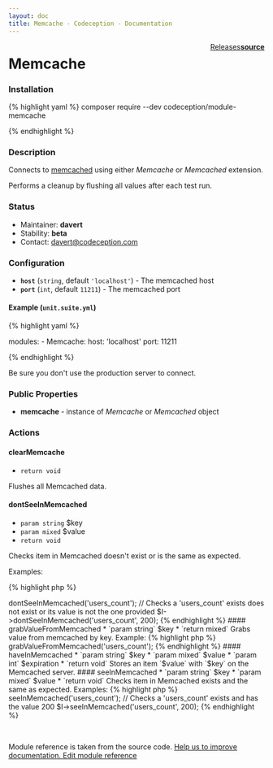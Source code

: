 ```yaml
---
layout: doc
title: Memcache - Codeception - Documentation
---
```




<div class="btn-group" role="group" style="float: right" aria-label="..."><a class="btn btn-default" href="https://github.com/Codeception/module-Memcache/releases">Releases</a><a class="btn btn-default" href="https://github.com/Codeception/module-memcache/tree/master/src/Codeception/Module/Memcache.php"><strong>source</strong></a></div>

# Memcache
### Installation

{% highlight yaml %}
composer require --dev codeception/module-memcache

{% endhighlight %}

### Description



Connects to [memcached](http://www.memcached.org/) using either _Memcache_ or _Memcached_ extension.

Performs a cleanup by flushing all values after each test run.

### Status

* Maintainer: **davert**
* Stability: **beta**
* Contact: davert@codeception.com

### Configuration

* **`host`** (`string`, default `'localhost'`) - The memcached host
* **`port`** (`int`, default `11211`) - The memcached port

#### Example (`unit.suite.yml`)

{% highlight yaml %}

   modules:
       - Memcache:
           host: 'localhost'
           port: 11211

{% endhighlight %}

Be sure you don't use the production server to connect.

### Public Properties

* **memcache** - instance of _Memcache_ or _Memcached_ object

### Actions

#### clearMemcache

* `return void`

Flushes all Memcached data.


#### dontSeeInMemcached

* `param string` $key
* `param mixed` $value
* `return void`

Checks item in Memcached doesn't exist or is the same as expected.

Examples:

{% highlight php %}

<?php
// With only one argument, only checks the key does not exist
$I->dontSeeInMemcached('users_count');

// Checks a 'users_count' exists does not exist or its value is not the one provided
$I->dontSeeInMemcached('users_count', 200);

{% endhighlight %}


#### grabValueFromMemcached

* `param string` $key
* `return mixed`

Grabs value from memcached by key.

Example:

{% highlight php %}

<?php
$users_count = $I->grabValueFromMemcached('users_count');

{% endhighlight %}


#### haveInMemcached

* `param string` $key
* `param mixed` $value
* `param int` $expiration
* `return void`

Stores an item `$value` with `$key` on the Memcached server.


#### seeInMemcached

* `param string` $key
* `param mixed` $value
* `return void`

Checks item in Memcached exists and the same as expected.

Examples:

{% highlight php %}

<?php
// With only one argument, only checks the key exists
$I->seeInMemcached('users_count');

// Checks a 'users_count' exists and has the value 200
$I->seeInMemcached('users_count', 200);

{% endhighlight %}

<p>&nbsp;</p><div class="alert alert-warning">Module reference is taken from the source code. <a href="https://github.com/Codeception/module-memcache/tree/master/src/Codeception/Module/Memcache.php">Help us to improve documentation. Edit module reference</a></div>
